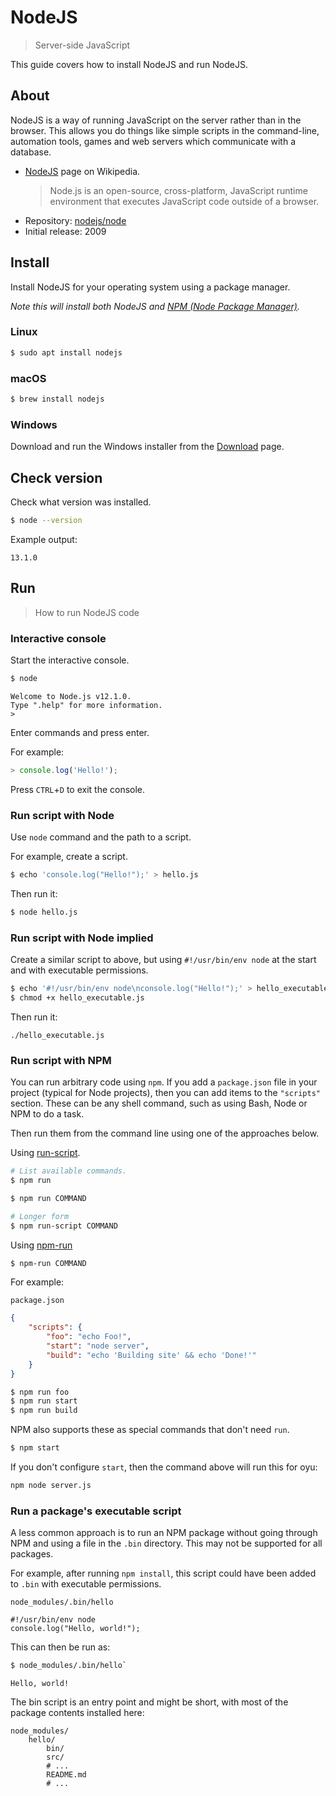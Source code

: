 # NodeJS
> Server-side JavaScript

This guide covers how to install NodeJS and run NodeJS.

## About

NodeJS is a way of running JavaScript on the server rather than in the browser. This allows you do things like simple scripts in the command-line, automation tools, games and web servers which communicate with a database.

- [NodeJS](https://en.wikipedia.org/wiki/Node.js) page on Wikipedia.
    > Node.js is an open-source, cross-platform, JavaScript runtime environment that executes JavaScript code outside of a browser.
- Repository: [nodejs/node](github.com/nodejs/node)
- Initial release: 2009


## Install

Install NodeJS for your operating system using a package manager. 

_Note this will install both NodeJS and [NPM (Node Package Manager)](node_packages.md#npm)._

### Linux

```sh
$ sudo apt install nodejs
```

### macOS

```sh
$ brew install nodejs
```

### Windows

Download and run the Windows installer from the [Download](https://nodejs.org/en/download/) page.

## Check version

Check what version was installed.

```sh
$ node --version
```

Example output:
```
13.1.0
```

## Run
> How to run NodeJS code

### Interactive console

Start the interactive console.

```sh
$ node
```
```
Welcome to Node.js v12.1.0.
Type ".help" for more information.
>
```

Enter commands and press enter.

For example:

```javascript
> console.log('Hello!');
```

Press `CTRL`+`D` to exit the console.


### Run script with Node

Use `node` command and the path to a script. 

For example, create a script.

```sh
$ echo 'console.log("Hello!");' > hello.js
```

Then run it:

```sh
$ node hello.js
```

### Run script with Node implied

Create a similar script to above, but using `#!/usr/bin/env node` at the start and with executable permissions.

```sh
$ echo '#!/usr/bin/env node\nconsole.log("Hello!");' > hello_executable.js
$ chmod +x hello_executable.js
```

Then run it:

```
./hello_executable.js
```


### Run script with NPM

You can run arbitrary code using `npm`. If you add a `package.json` file in your project (typical for Node projects), then you can add items to the `"scripts"` section. These can be any shell command, such as using Bash, Node or NPM to do a task.


Then run them from the command line using one of the approaches below.

Using [run-script](https://docs.npmjs.com/cli/run-script).

```sh
# List available commands.
$ npm run
```

```sh
$ npm run COMMAND

# Longer form
$ npm run-script COMMAND
```

Using [npm-run](https://www.npmjs.com/package/npm-run)

```sh
$ npm-run COMMAND
```


For example:

`package.json`

```json
{
    "scripts": {
        "foo": "echo Foo!",
        "start": "node server",
        "build": "echo 'Building site' && echo 'Done!'"
    }
}
```

```sh
$ npm run foo
$ npm run start
$ npm run build
```

NPM also supports these as special commands that don't need `run`.

```sh
$ npm start
```

If you don't configure `start`, then the command above will run this for oyu:

```sh
npm node server.js
```


### Run a package's executable script

A less common approach is to run an NPM package without going through NPM and using a file in the `.bin` directory. This may not be supported for all packages.

For example, after running `npm install`, this script could have been added to `.bin` with executable permissions.

`node_modules/.bin/hello`

```node
#!/usr/bin/env node
console.log("Hello, world!");
```

This can then be run as:

```sh
$ node_modules/.bin/hello`
```
```
Hello, world!
```

The bin script is an entry point and might be short, with most of the package contents installed here:

```
node_modules/
    hello/
        bin/
        src/
        # ...
        README.md
        # ...
```
